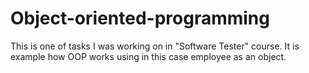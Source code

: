 # Object-oriented-programming
This is one of tasks I was working on in "Software Tester" course. It is example how OOP works using in this case employee as an object.
